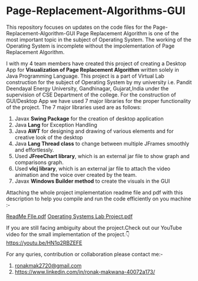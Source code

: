 # Page-Replacement-Algorithms-GUI

This repository focuses on updates on the code files for the Page-Replacement-Algorithm-GUI
Page Replacement Algorithm is one of the most important topic in the subject of Operating System. The working of the Operating System is incomplete without the impolementation of Page Replacement Algorithm.

I with my 4 team members have created this project of creating a Desktop App for **Visualization of Page Replacement Algorithm** written solely in Java Programming Language. This project is a part of Virtual Lab construction for the subject of Operating System by my university i.e. Pandit Deendayal Energy University, Gandhinagar, Gujarat,India under the supervision of CSE Department of the college.
For the construction of GUI/Desktop App we have used 7 major libraries for the proper functionality of the project. The 7 major libraries used are as follows:
1. Javax **Swing Package** for the creation of desktop application
2. Java **Lang** for Exception Handling
3. Java **AWT** for designing and drawing of various elements and for creative look of the desktop
4. Java **Lang Thread class** to change between multiple JFrames smoothly and effortlessly.
5. Used **JFreeChart library**, which is an external jar file to show graph and comparisons graph.
6. Used **vlcj library**, which is an external jar file to attach the video animation and the voice over created by the team.
7. Javax **Windows Builder method** to create the visuals in the GUI

Attaching the whole project implementation readme file and pdf with this description to help you compile and run the code efficiently on you machine :-

[ReadMe FIle.pdf](https://github.com/ronakmak2720/Page-Replacement-Algorithms-GUI/blob/main/ReadMe%20FIle.pdf)
[Operating Systems Lab Project.pdf](https://github.com/ronakmak2720/Page-Replacement-Algorithms-GUI/blob/main/Team%2034%20Project%20Report.pdf)

If you are still facing ambiguity about the project.Check out our YouTube video for the small implementation of the project.👇
https://youtu.be/HN1q2RBZEFE


For any quries, contribution or collaboration please contact me:-
1. ronakmak2720@gmail.com
2. https://www.linkedin.com/in/ronak-makwana-40072a173/

